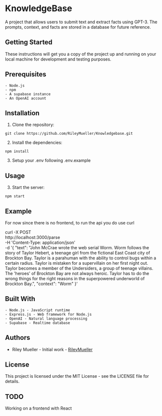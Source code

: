 # KnowledgeBase

A project that allows users to submit text and extract facts using GPT-3. The prompts, context, and facts are stored in a database for future reference.

## Getting Started

These instructions will get you a copy of the project up and running on your local machine for development and testing purposes.

## Prerequisites
    - Node.js
    - npm
    - A supabase instance
    - An OpenAI account

## Installation
1. Clone the repository:

```git clone https://github.com/RileyMueller/Knowledgebase.git```

2. Install the dependencies:

```npm install```

3. Setup your .env following .env.example


## Usage
3. Start the server:

```npm start```

## Example

For now since there is no frontend, to run the api you do use curl

curl -X POST \
  http://localhost:3000/parse \
  -H 'Content-Type: application/json' \
  -d '{
  "text": "John McCrae wrote the web serial Worm. Worm follows the story of Taylor Hebert, a teenage girl from the fictional East Coast city of Brockton Bay. Taylor is a parahuman with the ability to control bugs within a certain radius. Taylor is mistaken for a supervillain on her first night out. Taylor becomes a member of the Undersiders, a group of teenage villains. The 'heroes' of Brockton Bay are not always heroic. Taylor has to do the wrong things for the right reasons in the superpowered underworld of Brockton Bay.",
  "context": "Worm"
}'

## Built With

    - Node.js - JavaScript runtime
    - Express.js - Web framework for Node.js
    - OpenAI - Natural language processing
    - Supabase - Realtime database

## Authors

   - Riley Mueller - Initial work - [RileyMueller](https://github.com/RileyMueller)

## License

This project is licensed under the MIT License - see the LICENSE file for details.


## TODO
 
Working on a frontend with React